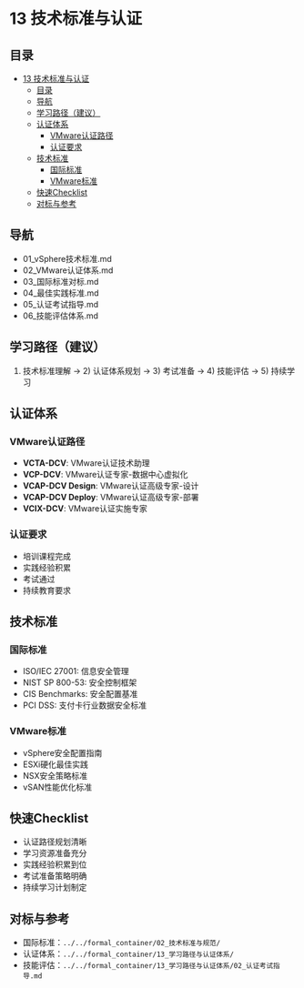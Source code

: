 # 13 技术标准与认证

## 目录

- [13 技术标准与认证](#13-技术标准与认证)
  - [目录](#目录)
  - [导航](#导航)
  - [学习路径（建议）](#学习路径建议)
  - [认证体系](#认证体系)
    - [VMware认证路径](#vmware认证路径)
    - [认证要求](#认证要求)
  - [技术标准](#技术标准)
    - [国际标准](#国际标准)
    - [VMware标准](#vmware标准)
  - [快速Checklist](#快速checklist)
  - [对标与参考](#对标与参考)

## 导航

- 01_vSphere技术标准.md
- 02_VMware认证体系.md
- 03_国际标准对标.md
- 04_最佳实践标准.md
- 05_认证考试指导.md
- 06_技能评估体系.md

## 学习路径（建议）

1) 技术标准理解 → 2) 认证体系规划 → 3) 考试准备 → 4) 技能评估 → 5) 持续学习

## 认证体系

### VMware认证路径

- **VCTA-DCV**: VMware认证技术助理
- **VCP-DCV**: VMware认证专家-数据中心虚拟化
- **VCAP-DCV Design**: VMware认证高级专家-设计
- **VCAP-DCV Deploy**: VMware认证高级专家-部署
- **VCIX-DCV**: VMware认证实施专家

### 认证要求

- 培训课程完成
- 实践经验积累
- 考试通过
- 持续教育要求

## 技术标准

### 国际标准

- ISO/IEC 27001: 信息安全管理
- NIST SP 800-53: 安全控制框架
- CIS Benchmarks: 安全配置基准
- PCI DSS: 支付卡行业数据安全标准

### VMware标准

- vSphere安全配置指南
- ESXi硬化最佳实践
- NSX安全策略标准
- vSAN性能优化标准

## 快速Checklist

- 认证路径规划清晰
- 学习资源准备充分
- 实践经验积累到位
- 考试准备策略明确
- 持续学习计划制定

## 对标与参考

- 国际标准：`../../formal_container/02_技术标准与规范/`
- 认证体系：`../../formal_container/13_学习路径与认证体系/`
- 技能评估：`../../formal_container/13_学习路径与认证体系/02_认证考试指导.md`
